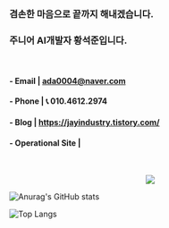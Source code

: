 ### 겸손한 마음으로 끝까지 해내겠습니다.
### 주니어 AI개발자 황석준입니다. 

<br>

#### - Email | ada0004@naver.com
#### - Phone | 📞 010.4612.2974
#### - Blog  | https://jayindustry.tistory.com/
#### - Operational Site | 

<br>
<p align="center">
<img src="https://capsule-render.vercel.app/api?&type=waving&color=timeAuto&height=180&section=header&text=Hwangseokjun's%20Hub&fontSize=50&animation=fadeIn&fontAlignY=45" />
</p>

![Anurag's GitHub stats](https://github-readme-stats.vercel.app/api?username=seokjunHwang&show_icons=true&theme=radical)

![Top Langs](https://github-readme-stats.vercel.app/api/top-langs/?username=seokjunHwang&layout=compact&theme=tokyonight)

<!--
스타일에 dark, radical, merko,gruvbox,tokyonight

**seokjunHwang/seokjunHwang** is a ✨ _special_ ✨ repository because its `README.md` (this file) appears on your GitHub profile.

Here are some ideas to get you started:

- 🔭 I’m currently working on ...
- 🌱 I’m currently learning ...
- 👯 I’m looking to collaborate on ...
- 🤔 I’m looking for help with ...
- 💬 Ask me about ...
- 📫 How to reach me: ...
- 😄 Pronouns: ...
- ⚡ Fun fact: ...
-->
